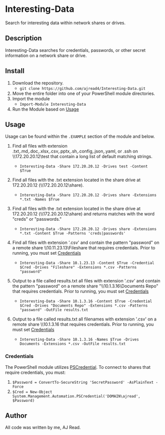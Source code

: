 # Interesting-Data 

Search for interesting data within network shares or drives. 

## Description

Interesting-Data searches for credentials, passwords, or other secret information on a network share or drive. 

## Install 

1. Download the repository.
    - ```git clone https://github.com/ajread4/Interesting-Data.git```
2. Move the entire folder into one of your PowerShell module directories. 
3. Import the module
    - ```Import-Module Interesting-Data```
4. Run the Module based on [Usage](#Usage)

## Usage

Usage can be found within the ```.EXAMPLE``` section of the module and below. 

1. Find all files with extension .txt,.md,.doc,.xlsx,.csv,.pptx,.sh,.config,.json,.yaml, or .ssh on \\\\172.20.20.12\test that contain a long list of default matching strings. 

    - ```Interesting-Data -Share 172.20.20.12 -Drives test -Content $True```

2. Find all files with the .txt extension located in the share drive at 172.20.20.12 (\\\\172.20.20.12\share). 

    - ```Interesting-Data -Share 172.20.20.12 -Drives share -Extensions *.txt -Names $True ```

3. Find all files with the .txt extension located in the share drive at 172.20.20.12 (\\\\172.20.20.12\share) and returns matches with the word "creds" or "passwords."

    - ```Interesting-Data -Share 172.20.20.12 -Drives share -Extensions *.txt -Content $True -Patterns 'creds|passwords'```

4. Find all files with extension '.csv' and contain the pattern "password" on a remote share \\\\10.11.23.13\Fileshare that requires credentials. Prior to running, you must set [Credentials](#Credentials)

    - ```Interesting-Data -Share 10.1.23.13 -Content $True -Credential $Cred -Drives "Fileshare" -Extensions *.csv -Patterns "password" ```

5. Output to a file called results.txt all files with extension '.csv' and contain the pattern "password" on a remote share "\\\\10.1.3.16\Documents Repo" that requires credentials. Prior to running, you must set [Credentials](#Credentials)

    - ```Interesting-Data -Share 10.1.3.16 -Content $True -Credential $Cred -Drives "Documents Repo" -Extensions *.csv -Patterns "password" -OutFile results.txt```

6. Output to a file called results.txt all filenames with extension '.csv' on a remote share \\\\10.1.3.16 that requires credentials. Prior to running, you must set [Credentials](#Credentials)

    - ```Interesting-Data -Share 10.1.3.16 -Names $True -Drives Documents -Extensions *.csv -OutFile results.txt```

### Credentials

The PowerShell module utilizes [PSCredential](https://learn.microsoft.com/en-us/dotnet/api/system.management.automation.pscredential?view=powershellsdk-7.4.0). To connect to shares that require credentials, you must: 

1. ```$Password = ConvertTo-SecureString 'SecretPassword' -AsPlainText -Force```
2. ```$Cred = New-Object System.Management.Automation.PSCredential('DOMAIN\ajread', $Password)```

## Author 
All code was written by me, AJ Read. 
